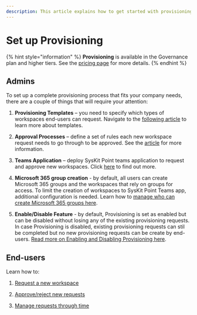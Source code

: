 ```yaml
---
description: This article explains how to get started with provisioning in SysKit Point. Provisioning workflow helps you streamline workspace creation and prevent uncontrolled growth. 
---
```


# Set up Provisioning 

{% hint style="information" %}
**Provisioning** is available in the Governance plan and higher tiers. See the [pricing page](https://www.syskit.com/products/point/pricing/) for more details.
{% endhint %}

## Admins 

To set up a complete provisioning process that fits your company needs, there are a couple of things that will require your attention: 

1) **Provisioning Templates** – you need to specify which types of workspaces end-users can request. Navigate to the [following article](templates.md) to learn more about templates.

2) **Approval Processes** – define a set of rules each new workspace request needs to go through to be approved. See the [article](approval-processes.md) for more information.

3) **Teams Application** – deploy SysKit Point teams application to request and approve new workspaces. Click [here](../syskit-point-teams-app.md) to find out more.

4) **Microsoft 365 group creation** - by default, all users can create Microsoft 365 groups and the workspaces that rely on groups for access. To limit the creation of workspaces to SysKit Point Teams app, additional configuration is needed. Learn how to [manage who can create Microsoft 365 groups here](restrict-group-creation.md).

5) **Enable/Disable Feature** - by default, Provisioning is set as enabled but can be disabled without losing any of the existing provisioning requests. In case Provisioning is disabled, existing provisioning requests can stil be completed but no new provisioning requests can be create by end-users. [Read more on Enabling and Disabling Provisioning here](enable-disable-provisioning.md).

## End-users 

Learn how to: 

1) [Request a new workspace](request-new-workspace.md) 

2) [Approve/reject new requests](approve-reject-requests.md) 

3) [Manage requests through time](manage-requests.md)
